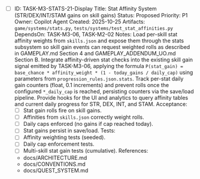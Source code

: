 - [ ] ID: TASK-M3-STATS-21-Display
  Title: Stat Affinity System (STR/DEX/INT/STAM gains on skill gains)
  Status: Proposed
  Priority: P1
  Owner: Copilot Agent
  Created: 2025-10-25
  Artifacts: `game/systems/stats.py`, `tests/systems/test_stat_affinities.py`
  DependsOn: TASK-M3-06, TASK-M2-02
  Notes:
  Load per-skill stat affinity weights from `skills.json` and expose them through the stats subsystem so skill gain events can request weighted rolls as described in GAMEPLAY.md Section 4 and GAMEPLAY_ADDENDUM_UO.md Section B.
  Integrate affinity-driven stat checks into the existing skill gain signal emitted by TASK-M3-06, applying the formula `P(stat_gain) = base_chance * affinity_weight * (1 - today_gains / daily_cap)` using parameters from `progression_rules.json.stats`.
  Track per-stat daily gain counters (float, 0.1 increments) and prevent rolls once the configured `*_daily_cap` is reached, persisting counters via the save/load pipeline.
  Provide hooks for the UI and analytics to query affinity tables and current daily progress for STR, DEX, INT, and STAM.
  Acceptance:
  - [ ] Stat gain rolls fire on skill gains.
  - [ ] Affinities from `skills.json` correctly weight rolls.
  - [ ] Daily caps enforced (no gains if cap reached today).
  - [ ] Stat gains persist in save/load.
  Tests:
  - [ ] Affinity weighting tests (seeded).
  - [ ] Daily cap enforcement tests.
  - [ ] Multi-skill stat gain tests (cumulative).
  References:
  - docs/ARCHITECTURE.md
  - docs/CONVENTIONS.md
  - docs/QUEST_SYSTEM.md
